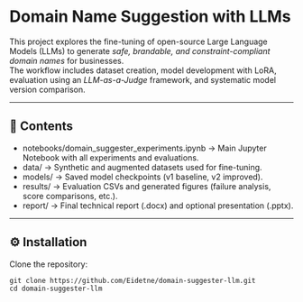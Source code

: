 # Domain Name Suggestion with LLMs

This project explores the fine-tuning of open-source Large Language Models (LLMs) to generate *safe, brandable, and constraint-compliant domain names* for businesses.  
The workflow includes dataset creation, model development with LoRA, evaluation using an *LLM-as-a-Judge* framework, and systematic model version comparison.

---

## 📑 Contents

- notebooks/domain_suggester_experiments.ipynb → Main Jupyter Notebook with all experiments and evaluations.  
- data/ → Synthetic and augmented datasets used for fine-tuning.  
- models/ → Saved model checkpoints (v1 baseline, v2 improved).  
- results/ → Evaluation CSVs and generated figures (failure analysis, score comparisons, etc.).  
- report/ → Final technical report (.docx) and optional presentation (.pptx).  

---

## ⚙️ Installation

Clone the repository:

```command line
git clone https://github.com/Eidetne/domain-suggester-llm.git
cd domain-suggester-llm
